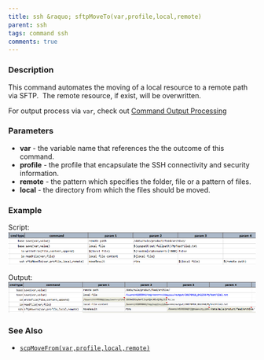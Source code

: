 ```yaml
---
title: ssh &raquo; sftpMoveTo(var,profile,local,remote)
parent: ssh
tags: command ssh
comments: true
---
```



### Description
This command automates the moving of a local resource to a remote path via SFTP.  The remote resource, if exist, 
will be overwritten. 

For output process via `var`, check out [Command Output Processing](index.md#command-output-processing)


### Parameters
- **var** \- the variable name that references the the outcome of this command.
- **profile** \- the profile that encapsulate the SSH connectivity and security information.
- **remote** \- the pattern which specifies the folder, file or a pattern of files.
- **local** \- the directory from which the files should be moved.


### Example
Script:<br/>
![](image/sftpMoveTo_01.png)

Output:<br/>
![](image/sftpMoveTo_02.png)


### See Also
- [`scpMoveFrom(var,profile,local,remote)`](sftpMoveFrom(var,profile,remote,local))